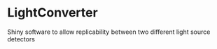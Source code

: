 # LightConverter
Shiny software to allow replicability between two different light source detectors
